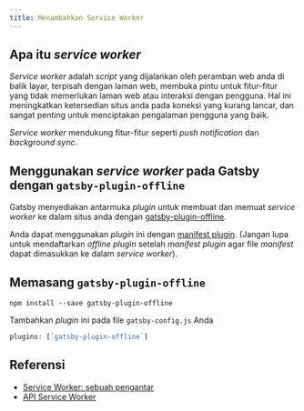 ```yaml
---
title: Menambahkan Service Worker
---
```


## Apa itu *service worker*

*Service worker* adalah *script* yang dijalankan oleh peramban web anda di balik layar, terpisah dengan laman web, membuka pintu untuk fitur-fitur yang tidak memerlukan laman web atau interaksi dengan pengguna. Hal ini meningkatkan ketersedian situs anda pada koneksi yang kurang lancar, dan sangat penting untuk menciptakan pengalaman pengguna yang baik.

*Service worker* mendukung fitur-fitur seperti *push notification* dan *background sync*.

## Menggunakan *service worker* pada Gatsby dengan `gatsby-plugin-offline`

Gatsby menyediakan antarmuka *plugin* untuk membuat dan memuat *service worker* ke dalam situs anda dengan [gatsby-plugin-offline](https://www.npmjs.com/package/gatsby-plugin-offline).

Anda dapat menggunakan *plugin* ini dengan [manifest plugin](https://www.npmjs.com/package/gatsby-plugin-manifest). (Jangan lupa untuk mendaftarkan *offline plugin* setelah *manifest plugin* agar file *manifest* dapat dimasukkan ke dalam *service worker*).

## Memasang `gatsby-plugin-offline`

`npm install --save gatsby-plugin-offline`

Tambahkan *plugin* ini pada file `gatsby-config.js` Anda

```javascript:title=gatsby-config.js
plugins: [`gatsby-plugin-offline`]
```

## Referensi

- [Service Worker: sebuah pengantar](https://developers.google.com/web/fundamentals/primers/service-workers/)
- [API Service Worker](https://developer.mozilla.org/en-US/docs/Web/API/Service_Worker_API)
